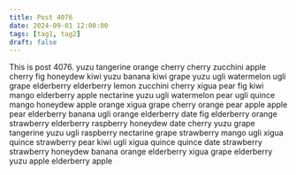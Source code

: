 ```yaml
---
title: Post 4076
date: 2024-09-01 12:00:00
tags: [tag1, tag2]
draft: false
---
```

This is post 4076.
yuzu
tangerine
orange
cherry
cherry
zucchini
apple
cherry
fig
honeydew
kiwi
yuzu
banana
kiwi
grape
yuzu
ugli
watermelon
ugli
grape
elderberry
elderberry
lemon
zucchini
cherry
xigua
pear
fig
kiwi
mango
elderberry
apple
nectarine
yuzu
ugli
watermelon
pear
ugli
quince
mango
honeydew
apple
orange
xigua
grape
cherry
orange
pear
apple
apple
pear
elderberry
banana
ugli
orange
elderberry
date
fig
elderberry
orange
strawberry
elderberry
raspberry
honeydew
date
cherry
yuzu
grape
tangerine
yuzu
ugli
raspberry
nectarine
grape
strawberry
mango
ugli
xigua
quince
strawberry
pear
kiwi
ugli
xigua
quince
quince
date
strawberry
strawberry
honeydew
banana
orange
elderberry
xigua
grape
elderberry
yuzu
apple
elderberry
apple
